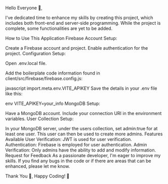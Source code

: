 Hello Everyone 👋,

I've dedicated time to enhance my skills by creating this project, which includes both front-end and server-side programming. While the project is complete, some functionalities are yet to be added.

How to Use This Application
Firebase Account Setup:

Create a Firebase account and project.
Enable authentication for the project.
Configuration Setup:

Open .env.local file.

Add the boilerplate code information found in client/src/firebase/firebase.config.js:

javascript
import.meta.env.VITE_APIKEY
Save the details in your .env file like this:

env
VITE_APIKEY=your_info
MongoDB Setup:

Have a MongoDB account.
Include your connection URI in the environment variables.
User Collection Setup:

In your MongoDB server, under the users collection, set admin:true for at least one user. This user can then be used to create more admins.
Features Available
User Verification: JWT is used for user verification.
Authentication: Firebase is employed for user authentication.
Admin Verification: Only admins have the ability to add and modify information.
Request for Feedback
As a passionate developer, I'm eager to improve my skills. If you find any bugs in the code or if there are areas that can be enhanced, please let me know.

Thank You 🙏,
Happy Coding! 🚀

